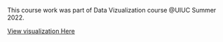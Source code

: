 This course work was part of Data Vizualization course @UIUC Summer 2022. 

[View visualization Here](https://skulumba.github.io/CS-416-Data-visualization/index.html)


